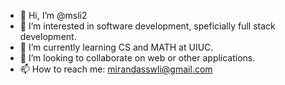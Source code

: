 - 👋 Hi, I’m @msli2
- 👀 I’m interested in software development, speficially full stack development.
- 🌱 I’m currently learning CS and MATH at UIUC.
- 💞️ I’m looking to collaborate on web or other applications.
- 📫 How to reach me: mirandasswli@gmail.com

<!---
msli2/msli2 is a ✨ special ✨ repository because its `README.md` (this file) appears on your GitHub profile.
You can click the Preview link to take a look at your changes.
--->
